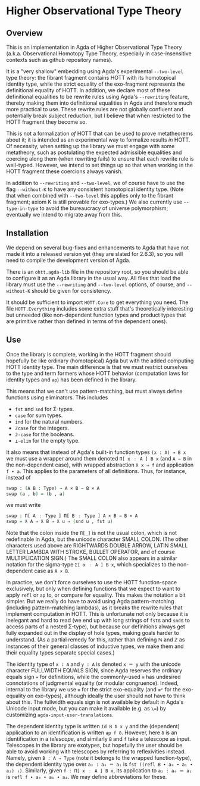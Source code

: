 # Higher Observational Type Theory

## Overview

This is an implementation in Agda of Higher Observational Type Theory (a.k.a. Observational Homotopy Type Theory, especially in case-insensitive contexts such as github repository names).

It is a "very shallow" embedding using Agda's experimental `--two-level` type theory: the fibrant fragment contains HOTT with its homotopical identity type, while the strict equality of the exo-fragment represents the definitional equality of HOTT.  In addition, we declare most of these definitional equalities to be rewrite rules using Agda's `--rewriting` feature, thereby making them into definitional equalities in Agda and therefore much more practical to use.  These rewrite rules are not globally confluent and potentially break subject reduction, but I believe that when restricted to the HOTT fragment they become so.

This is not a formalization *of* HOTT that can be used to prove metatheorems about it; it is intended as an experimental way to formalize results *in* HOTT.  Of necessity, when setting up the library we must engage with some metatheory, such as postulating the expected admissible equalities and coercing along them (when rewriting fails) to ensure that each rewrite rule is well-typed.  However, we intend to set things up so that when working in the HOTT fragment these coercions always vanish.

In addition to `--rewriting` and `--two-level`, we of course have to use the flag `--without-K` to have any consistent homotopical identity type.  (Note that when combined with `--two-level` this applies only to the fibrant fragment; axiom K is still provable for exo-types.)  We also currently use `--type-in-type` to avoid the bureaucracy of universe polymorphism; eventually we intend to migrate away from this.

## Installation

We depend on several bug-fixes and enhancements to Agda that have not made it into a released version yet (they are slated for 2.6.3), so you will need to compile the development version of Agda.

There is an `ohtt.agda-lib` file in the repository root, so you should be able to configure it as an Agda library in the usual way.  All files that load the library must use the `--rewriting` and `--two-level` options, of course, and `--without-K` should be given for consistency.

It should be sufficient to import `HOTT.Core` to get everything you need.  The file `HOTT.Everything` includes some extra stuff that's theoretically interesting but unneeded (like non-dependent function types and product types that are primitive rather than defined in terms of the dependent ones).

## Use

Once the library is complete, working in the HOTT fragment should hopefully be like ordinary (homotopical) Agda but with the added computing HOTT identity type.  The main difference is that we must restrict ourselves to the type and term formers whose HOTT behavior (computation laws for identity types and `ap`) has been defined in the library.

This means that we can't use pattern-matching, but must always define functions using eliminators.  This includes

- `fst` and `snd` for Σ-types.
- `case` for sum types.
- `ind` for the natural numbers.
- `ℤcase` for the integers.
- `𝟚-case` for the booleans.
- `⊥-elim` for the empty type.

It also means that instead of Agda's built-in function types `(x : A) → B x` we must use a wrapper around them denoted `Π[ x ﹕ A ] B x` (and `A ⇒ B` in the non-dependent case), with wrapped abstraction `ƛ x ⇒ f` and application `f ∙ a`.  This applies to the parameters of all definitions.  Thus, for instance, instead of

```agda
swap : (A B : Type) → A × B → B × A
swap (a , b) = (b , a)
```
we must write
```agda
swap : Π[ A ﹕ Type ] Π[ B ﹕ Type ] A × B ⇒ B × A
swap = ƛ A ⇒ ƛ B ⇒ ƛ u ⇒ (snd u , fst u)
```
Note that the colon inside the `Π[_]` is not the usual colon, which is not redefinable in Agda, but the unicode character SMALL COLON.  (The other characters used above are RIGHTWARDS DOUBLE ARROW, LATIN SMALL LETTER LAMBDA WITH STROKE, BULLET OPERATOR, and of course MULTIPLICATION SIGN.)  The SMALL COLON also appears in a similar notation for the sigma-type `Σ[ x ﹕ A ] B x`, which specializes to the non-dependent case as `A × B`.

In practice, we don't force ourselves to use the HOTT function-space exclusively, but only when defining functions that we expect to want to apply `refl` or `ap` to, or compare for equality.  This makes the notation a bit simpler.  But we really do have to avoid using Agda pattern-matching (including pattern-matching lambdas), as it breaks the rewrite rules that implement computation in HOTT.  This is unfortunate not only because it is inelegant and hard to read (we end up with long strings of `fst`s and `snd`s to access parts of a nested Σ-type), but because our definitions always get fully expanded out in the display of hole types, making goals harder to understand.  (As a partial remedy for this, rather than defining ℕ and ℤ as instances of their general classes of inductive types, we make them and their equality types separate special cases.)

The identity type of `x : A` and `y : A` is denoted `x ＝ y` with the unicode character FULLWIDTH EQUALS SIGN, since Agda reserves the ordinary equals sign `=` for definitions, while the commonly-used `≡` has undesired connotations of judgmental equality (or modular congruence).  Indeed, internal to the library we use `≡` for the strict exo-equality (and `≡ᵉ` for the exo-equality on exo-types), although ideally the user should not have to think about this.  The fullwidth equals sign is not available by default in Agda's Unicode input mode, but you can make it available (e.g. as `\=`) by customizing `agda-input-user-translations`.

The dependent identity type is written `Id B δ x y` and the (dependent) application to an identification is written `ap f δ`.  However, here `δ` is an identification in a *telescope*, and similarly `B` and `f` take a telescope as input.  Telescopes in the library are exotypes, but hopefully the user should be able to avoid working with telescopes by referring to reflexivities instead.  Namely, given `B : A ⇒ Type` (note it belongs to the wrapped function-type), the dependent identity type over `a₂ : a₀ ＝ a₁` is `fst ((refl B ∙ a₀ ∙ a₁ ∙ a₂) ↓)`.  Similarly, given `f : Π[ x ﹕ A ] B x`, its application to `a₂ : a₀ ＝ a₁` is `refl f ∙ a₀ ∙ a₁ ∙ a₂`.  We may define abbreviations for these.
